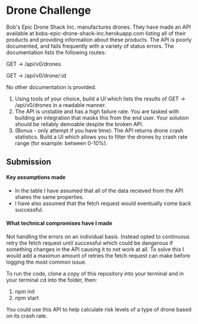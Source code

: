 # Drone Challenge

Bob's Epic Drone Shack Inc. manufactures drones. They have made an API available at bobs-epic-drone-shack-inc.herokuapp.com listing all of their products and providing information about these products. The API is poorly documented, and fails frequently with a variety of status errors. The documentation lists the following routes:

GET -> /api/v0/drones

GET -> /api/v0/drone/:id

No other documentation is provided.

1. Using tools of your choice, build a UI which lists the results of GET -> /api/v0/drones in a readable manner.
1. The API is unstable and has a high failure rate. You are tasked with building an integration that masks this from the end user. Your solution should be reliably demoable despite the broken API.
1. (Bonus - only attempt if you have time): The API returns drone crash statistics. Build a UI which allows you to filter the drones by crash rate range (for example: between 0-10%).

## Submission

#### Key assumptions made

* In the table I have assumed that all of the data recieved from the API shares the same properties.
* I have also assumed that the fetch request would eventually come back successful.
    
#### What technical compromises have I made

Not handling the errors on an individual basis. Instead opted to continuous retry the fetch request until successful which could be dangerous if something changes in the API causing it to not work at all. To solve this I would add a maximun amount of retries the fetch request can make before logging the most common issue.
    
To run the code, clone a copy of this repository into your terminal and in your terminal cd into the folder, then:
1. npm init
2. npm start


You could use this API to help calculate risk levels of a type of drone based on its crash rate.
